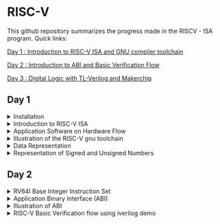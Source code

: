 # RISC-V

This github repository summarizes the progress made in the RISCV - ISA program. Quick links:

[Day 1 : Introduction to RISC-V ISA and GNU compiler toolchain](#day-1)

[Day 2 : Introduction to ABI and Basic Verification Flow](#day-2)

[Day 3 : Digital Logic with TL-Verilog and Makerchip](#day-3)

## Day 1 

<details> 
<summary> Installation </summary>

Install the dependencies using the following command :
```
sudo apt-get install libboost-regex-dev
```

**Steps to install the toolchain**
```
git clone https://github.com/kunalg123/riscv_workshop_collaterals.git
cd riscv_workshop_collaterals
chmod +x run.sh
./run.sh
```

Once you run it you will get make error. ignore it  and type the following command
```
cd ~/riscv_toolchain/iverilog/
git checkout --track -b v10-branch origin/v10-branch
git pull 
chmod 777 autoconf.sh 
./autoconf.sh 
./configure 
make
sudo make install 
```

- To set the PATH variable in .bashrc
```
gedit .bashrc

#Type at last line
export PATH="/home/mavi/riscv_toolchain/riscv64-unknown-elf-gcc-8.3.0-2019.08.0-x86_64-linux-ubuntu14/bin:$PATH" 

# close the bashrc and type in terminal
source .bashrc
```

</details>

<details>
  <summary>Introduction to RISC-V ISA </summary>

  RISC-V ISA is a base integer ISA and must be present in any implemenatation along with some optional extension. The RISC-V has been designed to support extensive customization and specialization which can be extended  with  one  or  more  optional  instruction-set  extensions,  but  the  base  integer instructions cannot be redefine. The different instructions included in RISC-V are listed below.

1. Pseudo instructions - For e.g- mv,li,ret etc
2. Base integer instruction (RV64I, RV32I)-For e.g-lui,addi etc
3. Multiply extension (RV64M) -For e.g- mulw,divw etc
4. Single and double floating point instruction (RV64F, RV64D) -For e.g- flw,fadd etc
5. Application binary instruction 
6. Memory allocation and stack pointer

To know more about RISC-V check on this link [here](https://riscv.org/wp-content/uploads/2017/05/riscv-spec-v2.2.pdf).

Each base integer set is characterized by the  width  of the register (XLEN) and size of the user address space. The most important advantage of RISC-V is that it is an open standard instruction which is easily available for academics and commercial purposes free of cost.

</details>

<details>
  <summary>Application Software on Hardware Flow</summary>

![1](https://github.com/mavi62/IIITB_VLSI/assets/57127783/a043fef4-b35c-4a18-b31e-a7bc8e9e6a93)

When a C program needs to run on a hardware chip, it goes through a series of steps. First, the C program is turned into assembly language, specifically RISCV assembly language in this case. Then, this assembly language is transformed into machine language consisting of 0s and 1s. These binary instructions are what the chip understands and executes. There's a bridge between the RISCV assembly language and the physical layout of the chip. This bridge is made using Hardware Description Language, which is more closely related to the hardware's workings. To create a RISC specification, the architecture needs to be implemented in a way that registers transfer data. This process involves converting from RTL (Register Transfer Level) to the layout, a process known as RTL to GDSII flow. This ensures that all applications function properly on the hardware.

To make an application work on the hardware, it has to pass through the software system. Here, the system software comes into play, which includes the Operating System (OS), compiler, and assembler. The OS handles tasks like input/output and memory allocation, while the compiler turns the high-level code (like C or C++) into a set of instructions. These instructions depend on the hardware's structure. For a RISC-V system, the instructions follow the RISC-V architecture. The assembler then takes these instructions and turns them into a binary form, which is basically a machine language program. This binary representation is what the hardware ultimately receives and processes. These instructions act as a link between the C language and the intricate hardware components. This link is formally called the Instruction Set Architecture (ISA). In hardware's language, only 0s and 1s make sense, and they serve as the foundation for communication between software and hardware.

</details>

<details>
  <summary>Illustration of the RISC-V gnu toolchain</summary>

#### O1 mode 
Consider the simple C program given below which calculates the sum of the number form 1 to n. 

```
#include<stdio.h>
int main()
{
    int i ,sum=0,n=9;
    for (i=1;i<=n;i++)
        sum+=i;
    printf("The sum of numbers from 1 to %d is %d\n",n,sum);
    return 0;
}
```
In order to map this command to riscv based assembly language compile it using the riscv-gnu-toolchain shown below

```
riscv64-unknown-elf-gcc -O1 -mabi=lp64 -march=rv64i -o sum1ton_O1.o sum1ton.c
riscv64-unknown-elf-objdump -d sum1ton_O1.o | less
spike pk sum1ton_O1.o 
```

**Output of the disassembled file**

![2](https://github.com/mavi62/IIITB_VLSI/assets/57127783/7d051f73-9188-44ba-add2-890b7def0449)

To debug line by line
```
spike -d pk sum1ton_O1.o 
until pc 0 10184
reg 0 sp
reg 0 a2
```

**Output of the spike in debug mode is shown below :**

![3](https://github.com/mavi62/IIITB_VLSI/assets/57127783/abc1debb-2474-4159-b3fb-6a63072cdb03)

#### Ofast mode
Consider the same [C program] given in the O1 mode.

In order to map this command to riscv based assembly language compile it in Ofast mode using the riscv-gnu-toolchain shown below

```
riscv64-unknown-elf-gcc -Ofast -mabi=lp64 -march=rv64i -o sum1ton_Ofast.o sum1ton.c
riscv64-unknown-elf-objdump -d sum1ton_Ofast.o | less
spike pk sum1ton_Ofast.o 
```

**Output of the disassembled file**

![4](https://github.com/mavi62/IIITB_VLSI/assets/57127783/92931c07-31db-46eb-80d8-64614a98075b)

**Observation** - The same C code compiled in Ofast mode used less number of instruction compared to the O1 mode.

</details>

<details>
  <summary>Data Representation</summary>

![5](https://github.com/mavi62/IIITB_VLSI/assets/57127783/b1befeba-19f4-4b92-b3fc-6d485c836ffc)

In RISC-V and computer architecture in general, several terms relate to data representation and storage. Let's explore them:

1. **Byte:** - A byte is the fundamental unit of data storage and representation in computers. It consists of 8 bits and can represent a single character or value.

2. **Word:** - A word typically refers to the natural data size that a processor operates with. In RISC-V, the term "word" can vary based on the architecture. For example, in RV32 (32-bit architecture), a word is 4 bytes (32 bits), while in RV64 (64-bit architecture), a word is 8 bytes (64 bits).

3. **Double Word:** - A double word is twice the size of a word. In RISC-V, for example, in RV32, a double word is 8 bytes (64 bits), and in RV64, a double word is 16 bytes (128 bits).

4. **Least Significant Bit (LSB):** -  The least significant bit is the lowest-order bit in a binary representation. 

5. **Most Significant Bit (MSB):** -  The most significant bit is the highest-order bit in a binary representation. It has the greatest influence on the overall value of a number. The MSB is the bit that represents the largest power of two.


6. **Endianess:** - Endianess refers to how multi-byte data is stored in memory. In a big-endian system, the most significant byte is stored at the lowest memory address, while in a little-endian system, the least significant byte is stored at the lowest memory address. RISC-V supports both big-endian and little-endian modes.

7. **Byte addressing** -  is a memory addressing scheme used in computer systems to identify and access individual bytes of data within the computer's memory. In byte addressing, each individual byte in the memory has a unique address, allowing direct access to and manipulation of single bytes of data. In RISC-V, like in many other computer architectures, memory is byte-addressable.

Understanding these terms is crucial when working with data representation, memory allocation, and programming in computer systems, including the RISC-V architecture.

</details>

<details>
  <summary>Representation of Signed and Unsigned Numbers</summary>

#### Unsigned Numbers
Unsigned numbers don’t have any sign, these can contain only magnitude of the number. So, representation of unsigned binary numbers are all positive numbers only.
Since there is no sign bit in this unsigned binary number, so N bit binary number represent its magnitude only. Zero (0) is also unsigned number. Every number in unsigned number representation has only one unique binary equivalent form, so this is unambiguous representation technique. The range of unsigned binary number is from  **0 to ((2^n)-1)**.

Consider the C code given below which demostrates the maximum unsigned number the RV64I can store. 

```
#include<stdio.h>
#include<math.h>

int main()
{
    unsigned long long int max = (unsigned long long int)(pow(2,64)-1); //Line 1
    // unsigned long long int max = (unsigned long long int)(pow(2,127)-1);// Line 2
    // unsigned long long int max = (unsigned long long int)(pow(2,64)*-1);// Line 3
    // unsigned long long int max = (unsigned long long int)(pow(-2,64)-1);// Line 4
    // unsigned long long int max = (unsigned long long int)(pow(-2,63)-1);// Line 5
    // unsigned long long int max = (unsigned long long int)(pow(2,10)-1);// Line 6
    printf("Highest number represented by unsigned long long  int is %llu \n",max);
    return 0;
}
```
___
***Note***</br>

**%llu** - is the format specifier for 64-bit unsigned integer.

**%lld** - is the format specifier for 64-bit signed integer.

Uncomment the lines in the code appropriately and view the result.
___

- Line 1 will execute and give the result of (2^64)-1.</br>
- Line 2 will execute and give the result of (2^64)-1 instead of (2^127)-1 since the maximum unsigned value that can be stored in the 64 bit register is (2^64)-1.</br>
- Line 3 will execute and give the result of 0 instead of -(2^64) since the minimum unsigned value that can be stored in 64 bit register is 0.</br>
- Line 4 will execute and give the result of 0 instead of (2^64)-1.</br>
- Line 5 will execute and give the result of 0 instead of -(2^64) since the minimum unsigned value that can be stored in 64 bit register is 0.</br>
- Line 6 will execute and give the result of 1024 since the value of max is less that (2^64)-1.

To compile and execute the C code in RISC-V gnu toolchain follow the steps given below:

```
riscv64-unknown-elf-gcc -Ofast -mabi=lp64 -march=rv64i -o unsign_num_new.o unsign_num.c 
spike  pk unsign_num_new.o 
```

**Output of the execution**

![6](https://github.com/mavi62/IIITB_VLSI/assets/57127783/fcc11a5f-b9a9-46c7-9736-b1cf609d1bbc)

![7](https://github.com/mavi62/IIITB_VLSI/assets/57127783/6e7d961a-1aa7-4779-a3d3-74efce8998de)

#### Signed Numbers
Generally 2's complement representation is used for the signed numbers. 2’s complement of a number is obtained by inverting each bit of given number plus 1 to least significant bit (LSB). So, positive numbers are represented in binary form and negative numbers are represented in 2’s complement form. There is extra bit for sign representation. If value of sign bit is 0, then number is positive and you can directly represent it in simple binary form, but if value of sign bit 1, then number is negative and 2’s complement of given binary number should be taken. In this representation, zero (0) has only one (unique) representation which is always positive. The range of 2’s complement form is from  **(-2^(n-1))  to ((2^(n-1))-1)**.

Consider the C code given below which demostrates the maximum and minimum signed number the RV64I can store. 


```
#include<stdio.h>
#include<math.h>

int main()
{
    long long int max = (long long int)(pow(2,63)-1);
    long long int min = (long long int)(pow(-2,63));
    printf("Highest number represented by long long  int is %lld \n",max);
    printf("Smallest number represented by long long  int is %lld \n",min);
    return 0;
}
```
To compile and execute the C code in RISC-V gnu toolchain follow the steps given below:

```
riscv64-unknown-elf-gcc -Ofast -mabi=lp64 -march=rv64i -o sign_num_new.o sign_num.c 
spike  pk sign_num_new.o 
```

**Output of the execution**

![8](https://github.com/mavi62/IIITB_VLSI/assets/57127783/45bef499-dcfc-452d-938b-3c3d36d79d0e)

**Different types of format specifiers**

![9](https://github.com/mavi62/IIITB_VLSI/assets/57127783/0439957e-ed6f-4e2f-828c-e15e751dfd0a)

</details>

## Day 2

<details>
  <summary>RV64I Base Integer Instruction Set</summary>

RV64I is the base integer instruction set for the 64-bit architecture, which builds upon the RV32I variant. RV64I shares most of the instructions with RV32I but the width of registers is different and there are a few additional instructions only in RV64I. The base integer instruction set has 47 instructions (35 instructions from RV32I and 12 instructions from RV64I). The instructions and their format is shown below :

![1](https://github.com/mavi62/IIITB_VLSI/assets/57127783/0a96e1a2-3aa1-4d59-8459-9be37e06a661)

There are 31 general-purpose registers x1–x31, which hold integer values. Register x0 is hardwired to the constant 0. There is no hardwired subroutine return address link register, but the standard software calling convention uses register x1 to hold the return address on a call. For RV32, the x registers are 32 bits wide, and for RV64, they are 64 bits wide. The term XLEN to refer to the current width of an x register in bits (either 32 or 64).

![2](https://github.com/mavi62/IIITB_VLSI/assets/57127783/4a395dcc-69b8-4632-9947-d52023c13d22)

![3](https://github.com/mavi62/IIITB_VLSI/assets/57127783/d83a432e-e7dd-4455-ae84-8a6b9075ce7d)

In the RISC-V instruction set architecture, instructions are categorized into different formats based on their opcode and operand types. These formats are denoted by single-letter abbreviations. Here's an explanation of each type:

- **R-Type (Register Type)** -  These instructions involve operations that operate on two source registers and store the result in a destination register. They include arithmetic, logical, and bitwise operations. The typical format is: opcode rd, rs1, rs2.

- **I-Type (Immediate Type)** - These instructions have an immediate (constant) value as one of their operands, and they work with a source register to perform operations like arithmetic, logical, and memory operations. The typical format is: opcode rd, rs1, imm.

- **S-Type (Store Type)** - S-type instructions are used for storing data into memory. They combine a source register, a destination address (base register), and an immediate offset to determine where the data should be stored. The typical format is: opcode rs2, imm(rs1).

- **B-Type (Branch Type)** - B-type instructions are used for conditional branching. They compare values from two source registers and use an immediate offset to determine the branching target. These instructions support operations like equality, inequality, and comparison. The typical format is: opcode rs1, rs2, imm.

- **U-Type (Upper Immediate Type)** - U-type instructions are used for loading immediate values into registers. They include unconditional jump instructions. These instructions operate on a single source register and use an immediate value to specify the upper bits of the result. The typical format is: opcode rd, imm.

- **J-Type (Jump Type)** J-type instructions are used for unconditional jumps. They involve using an immediate offset to determine the target address of the jump. These instructions are typically used for implementing function calls and other control flow changes. The typical format is: opcode rd, imm.

The instruction format for all types is shown below :

![4](https://github.com/mavi62/IIITB_VLSI/assets/57127783/7bc26c3b-a47b-49a0-af20-8d2a420e40ad)

To know more about the instructions check this [link](https://riscv.org/wp-content/uploads/2017/05/riscv-spec-v2.2.pdf).

</details>

<details>
  <summary>Application Binary Interface (ABI)</summary>

The ABI is a set of rules that govern how software components, like programs and libraries, interact with each other at the binary level. It defines things like how data is passed between different parts of a program, how function calls are made, and how data structures are organized in memory. The ABI ensures compatibility between different parts of a software ecosystem, making it possible for programs to work together seamlessly even if they're written in different languages or compiled by different compilers. The application program can directly access the registers of the RISC V architecture using system calls. The ABI also known as system call interface enables the application to access the hardware resources via registers.A system call is a specific request your program makes to the operating system to perform a task it can't do on its own. For example, if your program needs to read a file, it would make a system call to ask the operating system to read the file and give it the data. System calls are a way for programs to access the more powerful features of the operating system while staying within the rules defined by the ABI. The ISA is inherently divided into two parts: User & System ISA and User ISA the latter is available to the user directly by system calls.

</details>

<details>
  <summary>Illustration of ABI</summary>

Consider the C code given below which calculates the sum from 1 to 9 :
```
#include<stdio.h>

extern int load(int x, int y);

int main()
{
    int result = 0;
    int count = 9;
    result = load(0x0,count+1);
    printf("Sum of numbers from 1 to %d is %d\n",count,result);
    
}
```

Consider the assembly code (ASM) given below :
```
.section .text 
.global load
.type load, @function

load:
    add a4, a0, zero
    add a2, a0, a1
    add a3, a0, zero
loop : add a4, a3, a4
       addi a3, a3, 1
       blt a3, a2, loop
       add a0, a4, zero
       ret
```
The flow chart of the function performed by ASM code is shown below :

![5](https://github.com/mavi62/IIITB_VLSI/assets/57127783/1242f957-59cc-4d03-89f6-4d5e6c407168)

To illustrate the ABI the C code shown above will send the values to the ASM code through the function load and the ASM code will perform the function and return the value to C code and the value is displayed by the C code.

**Steps to perform the lab task mentioned above**
```
riscv64-unknown-elf-gcc -Ofast -mabi=lp64 -march=rv64i -o custom_1_to_9.o custom_1_to_9.c load.S
riscv64-unknown-elf-objdump -d custom_1_to_9.o | less
spike pk custom_1_to_9.o
```

**Outputs of the Lab**

![6](https://github.com/mavi62/IIITB_VLSI/assets/57127783/74a59207-7d03-49ac-a8a9-0bccab72db1e)

![7](https://github.com/mavi62/IIITB_VLSI/assets/57127783/80cc29f1-655a-4ee4-9163-f93e6806574a)

</details>

<details>
  <summary>RISC-V Basic Verification flow using iverilog demo</summary>

For verification of the RISC-V CPU the C code will be converted into HEX file and it will be given to the RISC-V CPU and the output will be displayed and verified. The block diagram is shown below :

![8](https://github.com/mavi62/IIITB_VLSI/assets/57127783/082c52e6-179a-40d5-ab0e-28793c0fe4d6)

For demo go to the lab directory using the command given below :
```
cd ~/riscv_workshop_collaterals/labs/
chmod 777 rv32im.sh
./rv32im.sh  # Contains necessary commands to convert C to hex
```

**Output, Script(rv32im.sh) and firmare.hex**

![9](https://github.com/mavi62/IIITB_VLSI/assets/57127783/00112c19-0eb1-4208-821e-949dab1b7487)

![10](https://github.com/mavi62/IIITB_VLSI/assets/57127783/8d39edee-37cc-4a4e-9e70-826943695ad6)

![11](https://github.com/mavi62/IIITB_VLSI/assets/57127783/795ece9c-a30f-4f89-a89c-1f4a52f19e3f)

</details>
